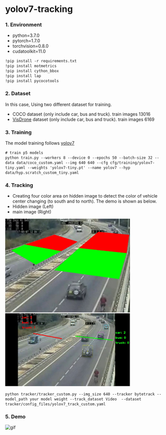 # yolov7-tracking
### 1. Environment
 - python=3.7.0 
 - pytorch=1.7.0
 - torchvision=0.8.0
 - cudatoolkit=11.0
 ```
!pip install -r requirements.txt
!pip install motmetrics
!pip install cython_bbox
!pip install lap
!pip install pycocotools
 ```
### 2. Dataset
In this case, Using two different dataset for training.
 - COCO dataset (only include car, bus and truck). train images 13016
 - [VisDrone](https://github.com/VisDrone/VisDrone-Dataset) dataset (only include car, bus and truck). train images 6169

### 3. Training
The model training follows [yolov7](https://github.com/WongKinYiu/yolov7)  
```
# train p5 models
python train.py --workers 8 --device 0 --epochs 50 --batch-size 32 --data data/coco_custom.yaml --img 640 640 --cfg cfg/training/yolov7-tiny.yaml --weights 'yolov7-tiny.pt' --name yolov7 --hyp data/hyp.scratch_custom_tiny.yaml
```
### 4. Tracking
 - Creating four color area on hidden image to detect the color of vehicle center changing (to south and to north). The demo is shown as below.
 - Hidden image (Left)
 - main image (Right)  
 
 <img src="/images/color area.jpg" width="400"/>   <img src="/images/main image.jpg" width="400"/>
 
```
python tracker/tracker_custom.py --img_size 640 --tracker bytetrack --model_path your model weight --track_dataset Video  --dataset tracker/config_files/yolov7_track_custom.yaml
```
### 5. Demo
![gif](/images/highway-gif.gif)
